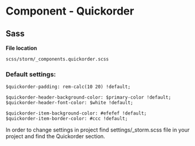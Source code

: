 #  Component - Quickorder 

## Sass

**File location**

``` 
scss/storm/_components.quickorder.scss
```

### Default settings:

``` 
$quickorder-padding: rem-calc(10 20) !default;

$quickorder-header-background-color: $primary-color !default;
$quickorder-header-font-color: $white !default;

$quickorder-item-background-color: #efefef !default;
$quickorder-item-border-color: #ccc !default;
```

In order to change settings in project find settings/\_storm.scss file in your project and find the Quickorder section.
